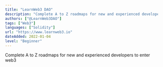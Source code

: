 ```yaml
---
title: "LearnWeb3 DAO"
description: "Complete A to Z roadmaps for new and experienced developers to enter web3"
authors: ["@LearnWeb3DAO"]
tags: ["Web3"]
languages: ["Solidity"]
url: "https://www.learnweb3.io"
dateAdded: 2022-01-04
level: "Beginner"
---
```


Complete A to Z roadmaps for new and experienced developers to enter web3
